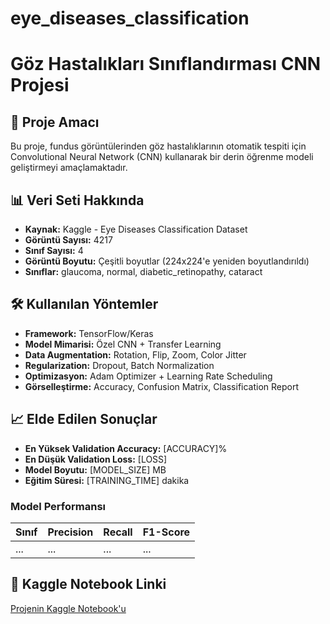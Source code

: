 # eye_diseases_classification

# Göz Hastalıkları Sınıflandırması CNN Projesi

## 📄 Proje Amacı
Bu proje, fundus görüntülerinden göz hastalıklarının otomatik tespiti için 
Convolutional Neural Network (CNN) kullanarak bir derin öğrenme modeli geliştirmeyi amaçlamaktadır.

## 📊 Veri Seti Hakkında
- **Kaynak:** Kaggle - Eye Diseases Classification Dataset
- **Görüntü Sayısı:** 4217
- **Sınıf Sayısı:** 4
- **Görüntü Boyutu:** Çeşitli boyutlar (224x224'e yeniden boyutlandırıldı)
- **Sınıflar:** glaucoma, normal, diabetic_retinopathy, cataract

## 🛠️ Kullanılan Yöntemler
- **Framework:** TensorFlow/Keras
- **Model Mimarisi:** Özel CNN + Transfer Learning
- **Data Augmentation:** Rotation, Flip, Zoom, Color Jitter
- **Regularization:** Dropout, Batch Normalization
- **Optimizasyon:** Adam Optimizer + Learning Rate Scheduling
- **Görselleştirme:** Accuracy, Confusion Matrix, Classification Report

## 📈 Elde Edilen Sonuçlar
- **En Yüksek Validation Accuracy:** [ACCURACY]%
- **En Düşük Validation Loss:** [LOSS]
- **Model Boyutu:** [MODEL_SIZE] MB
- **Eğitim Süresi:** [TRAINING_TIME] dakika

### Model Performansı
| Sınıf | Precision | Recall | F1-Score |
|-------|-----------|--------|----------|
| ... | ... | ... | ... |

## 🔗 Kaggle Notebook Linki
[Projenin Kaggle Notebook'u](KAGGLE_LINK_BURAYA)

